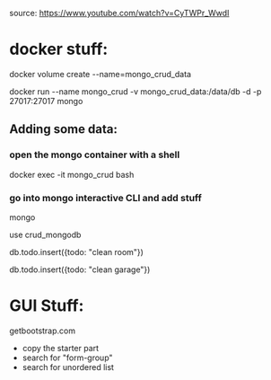 source: https://www.youtube.com/watch?v=CyTWPr_WwdI


# docker stuff:

docker volume create --name=mongo_crud_data

docker run --name mongo_crud -v mongo_crud_data:/data/db -d -p 27017:27017 mongo



## Adding some data:

### open the mongo container with a shell
docker exec -it mongo_crud bash

### go into mongo interactive CLI and add stuff

mongo

use crud_mongodb

db.todo.insert({todo: "clean room"})

db.todo.insert({todo: "clean garage"})


# GUI Stuff:

getbootstrap.com 
- copy the starter part
- search for "form-group"
- search for unordered list
